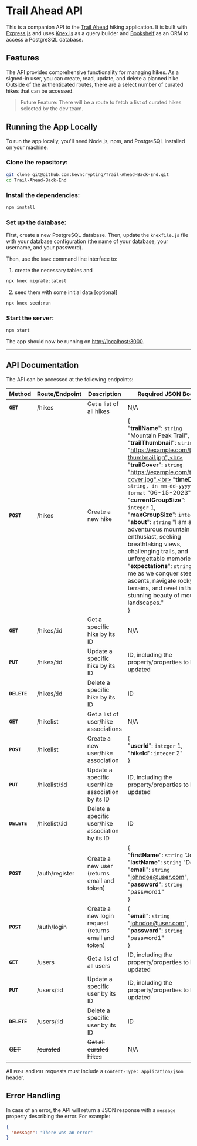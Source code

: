 # Trail Ahead API

This is a companion API to the [Trail Ahead](https://github.com/DQuaya/Trail-Ahead-Front-End) hiking application. It is built with [Express.js](https://expressjs.com/) and uses [Knex.js](http://knexjs.org/) as a query builder and [Bookshelf](https://bookshelfjs.org/) as an ORM to access a PostgreSQL database.

## Features

The API provides comprehensive functionality for managing hikes. As a signed-in user, you can create, read, update, and delete a planned hike. Outside of the authenticated routes, there are a select number of curated hikes that can be accessed.

>Future Feature: There will be a route to fetch a list of curated hikes selected by the dev team.

## Running the App Locally

To run the app locally, you'll need Node.js, npm, and PostgreSQL installed on your machine.

### Clone the repository:

```bash
git clone git@github.com:kevncrypting/Trail-Ahead-Back-End.git
cd Trail-Ahead-Back-End
```

### Install the dependencies:

```bash
npm install
```

### Set up the database:

First, create a new PostgreSQL database. Then, update the `knexfile.js` file with your database configuration (the name of your database, your username, and your password).

Then, use the `knex` command line interface to:

1. create the necessary tables and 


```bash
npx knex migrate:latest
```
2. seed them with some initial data [optional]

```bash
npx knex seed:run
```

### Start the server:

```bash
npm start
```

The app should now be running on [http://localhost:3000](http://localhost:3000).

----

## API Documentation

The API can be accessed at the following endpoints:


| **Method**  | **Route/Endpoint**       | **Description**                                     | **Required JSON Body**                             |
|-------------|--------------------------|-----------------------------------------------------|----------------------------------------------------|
| **`GET`**   | /hikes                   | Get a list of all hikes                             | N/A                                                |
| **`POST`**  | /hikes                   | Create a new hike                                   | {<br>    "**trailName**": `string` "Mountain Peak Trail",<br>    "**trailThumbnail**": `string` "https://example.com/trail1-thumbnail.jpg",<br>    "**trailCover**": `string` "https://example.com/trail1-cover.jpg",<br>    "**timeDate**": `string, in mm-dd-yyyy format` "06-15-2023",<br>    "**currentGroupSize**": `integer` 1,<br>    "**maxGroupSize**": `integer` 3,<br>    "**about**": `string` "I am an adventurous mountain enthusiast, seeking breathtaking views, challenging trails, and unforgettable memories!",<br>    "**expectations**": `string` "Join me as we conquer steep ascents, navigate rocky terrains, and revel in the stunning beauty of mountain landscapes."<br>}                     |
| **`GET`**   | /hikes/:id               | Get a specific hike by its ID                       | N/A                                                |
| **`PUT`**   | /hikes/:id               | Update a specific hike by its ID                    | ID, including the property/properties to be updated|
| **`DELETE`**| /hikes/:id               | Delete a specific hike by its ID                    | ID                                                 |
| **`GET`**   | /hikelist                | Get a list of user/hike associations                | N/A                                                |
| **`POST`**  | /hikelist                | Create a new user/hike association                  | {<br>    "**userId**": `integer` 1,<br>    "**hikeId**": `integer` 2"<br>}                     |
| **`PUT`**   | /hikelist/:id            | Update a specific user/hike association by its ID   | ID, including the property/properties to be updated|
| **`DELETE`**| /hikelist/:id            | Delete a specific user/hike association by its ID   | ID                                                 |
| **`POST`**  | /auth/register           | Create a new user (returns email and token)         | {<br>    "**firstName**": `string` "John",<br>    "**lastName**": `string` "Doe",<br>    "**email**": `string` "johndoe@user.com",<br>    "**password**": `string` "password1"<br>}                                                |
| **`POST`**  | /auth/login              | Create a new login request (returns email and token)| {<br>    "**email**": `string` "johndoe@user.com",<br>    "**password**": `string` "password1"<br>}                     |
| **`GET`**   | /users                   | Get a list of all users                             | ID, including the property/properties to be updated|
| **`PUT`**   | /users/:id               | Update a specific user by its ID                    | ID, including the property/properties to be updated|
| **`DELETE`**| /users/:id               | Delete a specific user by its ID                    | ID                                                 |
| ~~GET~~     | ~~/curated~~             | ~~Get all curated hikes~~                           | N/A                                                |

All `POST` and `PUT` requests must include a `Content-Type: application/json` header.

## Error Handling

In case of an error, the API will return a JSON response with a `message` property describing the error. For example:

```json
{
  "message": "There was an error"
}
```
